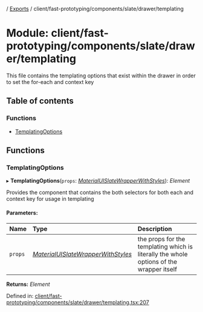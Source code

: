 [](../README.md) / [Exports](../modules.md) / client/fast-prototyping/components/slate/drawer/templating

# Module: client/fast-prototyping/components/slate/drawer/templating

This file contains the templating options that exist within the drawer in order
to set the for-each and context key

## Table of contents

### Functions

- [TemplatingOptions](client_fast_prototyping_components_slate_drawer_templating.md#templatingoptions)

## Functions

### TemplatingOptions

▸ **TemplatingOptions**(`props`: [*MaterialUISlateWrapperWithStyles*](../interfaces/client_fast_prototyping_components_slate_wrapper.materialuislatewrapperwithstyles.md)): *Element*

Provides the component that contains the both selectors for both
each and context key for usage in templating

#### Parameters:

Name | Type | Description |
:------ | :------ | :------ |
`props` | [*MaterialUISlateWrapperWithStyles*](../interfaces/client_fast_prototyping_components_slate_wrapper.materialuislatewrapperwithstyles.md) | the props for the templating which is literally the whole options of the wrapper itself    |

**Returns:** *Element*

Defined in: [client/fast-prototyping/components/slate/drawer/templating.tsx:207](https://github.com/onzag/itemize/blob/11a98dec/client/fast-prototyping/components/slate/drawer/templating.tsx#L207)
